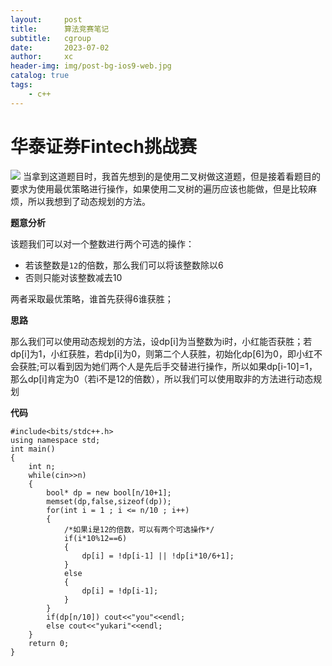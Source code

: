 ```yaml
---
layout:     post
title:      算法竞赛笔记
subtitle:   cgroup
date:       2023-07-02
author:     xc
header-img: img/post-bg-ios9-web.jpg
catalog: true
tags:
    - c++
---
```

# 华泰证券Fintech挑战赛
![](https://github.com/xiongcan941/xiongcan941.github.io/blob/master/img/timu1.jpg)
当拿到这道题目时，我首先想到的是使用二叉树做这道题，但是接着看题目的要求为使用最优策略进行操作，如果使用二叉树的遍历应该也能做，但是比较麻烦，所以我想到了动态规划的方法。

**题意分析**

该题我们可以对一个整数进行两个可选的操作：

 - 若该整数是`12`的倍数，那么我们可以将该整数除以6
 - 否则只能对该整数减去10

两者采取最优策略，谁首先获得6谁获胜；

**思路**

那么我们可以使用动态规划的方法，设dp[i]为当整数为i时，小红能否获胜；若dp[i]为1，小红获胜，若dp[i]为0，则第二个人获胜，初始化dp[6]为0，即小红不会获胜;可以看到因为她们两个人是先后手交替进行操作，所以如果dp[i-10]=1，那么dp[i]肯定为0（若i不是12的倍数），所以我们可以使用取非的方法进行动态规划

**代码**

```
#include<bits/stdc++.h>
using namespace std;
int main()
{
	int n;
	while(cin>>n)
	{
		bool* dp = new bool[n/10+1];
		memset(dp,false,sizeof(dp));
		for(int i = 1 ; i <= n/10 ; i++)
		{
			/*如果i是12的倍数，可以有两个可选操作*/
			if(i*10%12==6)
			{
				dp[i] = !dp[i-1] || !dp[i*10/6+1];
			}
			else
			{
				dp[i] = !dp[i-1];
			}
		}
		if(dp[n/10]) cout<<"you"<<endl;
		else cout<<"yukari"<<endl;
	}
	return 0;
}
``` 